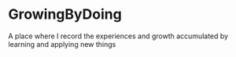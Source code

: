 # GrowingByDoing
A place where I record the experiences and growth accumulated by learning and applying new things
